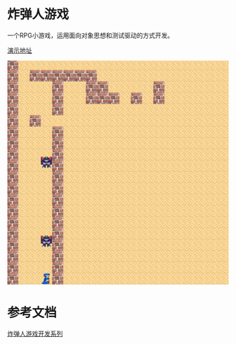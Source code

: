 ﻿# 炸弹人游戏

一个RPG小游戏，运用面向对象思想和测试驱动的方式开发。


[演示地址](https://yyc-git.github.io/bomber/Views/Index.html)


![截图](https://raw.githubusercontent.com/yyc-git/yyc-git.github.io/master/bomber/snapshot.png)

# 参考文档

[炸弹人游戏开发系列](http://www.cnblogs.com/chaogex/p/3151033.html)